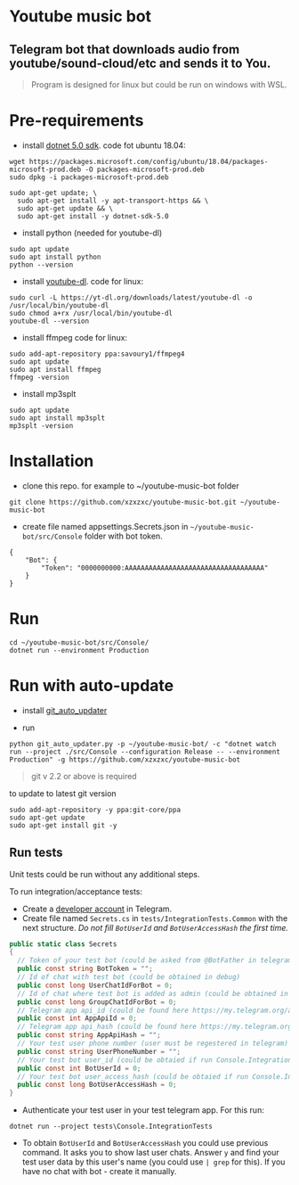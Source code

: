 
# Youtube music bot

## Telegram bot that downloads audio from youtube/sound-cloud/etc and sends it to You.

> Program is designed for linux but could be run on windows with WSL.

# Pre-requirements

- install [dotnet 5.0 sdk](https://docs.microsoft.com/en-us/dotnet/core/install/linux-ubuntu).
code fot ubuntu 18.04:
```
wget https://packages.microsoft.com/config/ubuntu/18.04/packages-microsoft-prod.deb -O packages-microsoft-prod.deb
sudo dpkg -i packages-microsoft-prod.deb

sudo apt-get update; \
  sudo apt-get install -y apt-transport-https && \
  sudo apt-get update && \
  sudo apt-get install -y dotnet-sdk-5.0
```

- install python (needed for youtube-dl)
```
sudo apt update
sudo apt install python
python --version
```

- install [youtube-dl](https://github.com/ytdl-org/youtube-dl#installation).
code for linux:
```
sudo curl -L https://yt-dl.org/downloads/latest/youtube-dl -o /usr/local/bin/youtube-dl
sudo chmod a+rx /usr/local/bin/youtube-dl
youtube-dl --version
```
- install ffmpeg
code for linux:
```
sudo add-apt-repository ppa:savoury1/ffmpeg4
sudo apt update
sudo apt install ffmpeg
ffmpeg -version
```
- install mp3splt
```
sudo apt update
sudo apt install mp3splt
mp3splt -version
```

# Installation

- clone this repo. for example to ~/youtube-music-bot folder
```
git clone https://github.com/xzxzxc/youtube-music-bot.git ~/youtube-music-bot
```

- create file named appsettings.Secrets.json in `~/youtube-music-bot/src/Console` folder with bot token.
 
```
{
	"Bot": {
		"Token": "0000000000:AAAAAAAAAAAAAAAAAAAAAAAAAAAAAAAAAAA"
	}
}
```

# Run

```
cd ~/youtube-music-bot/src/Console/
dotnet run --environment Production
```

# Run with auto-update

- install [git_auto_updater](https://github.com/xzxzxc/git_auto_updater)

- run
```
python git_auto_updater.py -p ~/youtube-music-bot/ -c "dotnet watch run --project ./src/Console --configuration Release -- --environment Production" -g https://github.com/xzxzxc/youtube-music-bot
```

> git v 2.2 or above is required

to update to latest git version
```
sudo add-apt-repository -y ppa:git-core/ppa
sudo apt-get update
sudo apt-get install git -y
```
## Run tests

Unit tests could be run without any additional steps.

To run integration/acceptance tests:
 - Create a [developer account](https://my.telegram.org/) in Telegram.
 - Create file named `Secrets.cs` in `tests/IntegrationTests.Common` with the next structure. _Do not fill `BotUserId` and `BotUserAccessHash`  the first time._
```c#
public static class Secrets
{
  // Token of your test bot (could be asked from @BotFather in telegram) 
  public const string BotToken = "";
  // Id of chat with test bot (could be obtained in debug) 
  public const long UserChatIdForBot = 0;
  // Id of chat where test bot is added as admin (could be obtained in debug) 
  public const long GroupChatIdForBot = 0;
  // Telegram app api_id (could be found here https://my.telegram.org/apps)
  public const int AppApiId = 0;
  // Telegram app api_hash (could be found here https://my.telegram.org/apps)
  public const string AppApiHash = "";
  // Your test user phone number (user must be regestered in telegram)
  public const string UserPhoneNumber = "";
  // Your test bot user_id (could be obtaied if run Console.IntegrationTests as a program)
  public const int BotUserId = 0;
  // Your test bot user_access_hash (could be obtaied if run Console.IntegrationTests as a program)
  public const long BotUserAccessHash = 0;
}
```
 - Authenticate your test user in your test telegram app. For this run:
```
dotnet run --project tests\Console.IntegrationTests
```
 - To obtain `BotUserId` and `BotUserAccessHash` you could use previous command. It asks you to show last user chats. Answer `y` and find your test user data by this user's name (you could use `| grep` for this). If you have no chat with bot - create it manually.
